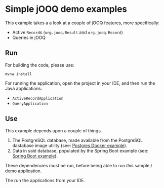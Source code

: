 # Simple jOOQ demo examples

This example takes a a look at a couple of jOOQ features, more specifically:

* Active `Record`s (`org.jooq.Result` and `org.jooq.Record`)
* Queries in jOOQ

## Run

For building the code, please use:

    mvnw install

For running the application, open the project in your IDE, and then run the Java applications:

* `ActiveRecordApplication`
* `QueryApplication`

## Use

This example depends upon a couple of things.

1. The PostgreSQL database, made available from the PostgreSQL dastabase image utility (see: [Postgres Docker example](../postgres-docker`)).
2. Data in said database, populated by the Spring Boot example (see: [Spring Boot example](../springboot`)).

These dependencies must be run, before being able to run *this* sample / demo application.

The run the applications from your IDE.